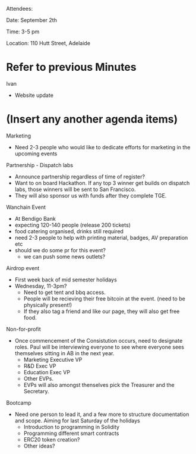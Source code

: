 

Attendees: 

Date: September 2th

Time: 3-5 pm

Location: 110 Hutt Street, Adelaide

Refer to previous Minutes
=====

Ivan 
- Website update

(Insert any another agenda items)
=====

Marketing
- Need 2-3 people who would like to dedicate efforts for marketing in the upcoming events

Partnership - Dispatch labs
- Announce partnership regardless of time of register?
- Want to on board Hackathon. If any top 3 winner get builds on dispatch labs, those winners will be sent to San Francisco.
- They will also sponsor us with funds after they complete TGE. 

Wanchain Event
- At Bendigo Bank
- expecting 120-140 people (release 200 tickets)
- food catering organised, drinks still required 
- need 2-3 people to help with printing material, badges, AV preparation etc
- should we do some pr for this event?
  - we can push some news outlets?

Airdrop event
- First week back of mid semester holidays
- Wednesday, 11-3pm?
  - Need to get tent and bbq access.
  - People will be recieving their free bitcoin at the event. (need to be physically present!)
  - If they also tag a friend and like our page, they will also get free food.
  
Non-for-profit
- Once commencement of the Consistution occurs, need to designate roles. Paul will be interviewing everyone to see where everyone sees themselves sitting in AB in the next year.
  - Marketing Executive VP
  - R&D Exec VP
  - Education Exec VP
  - Other EVPs.
  - EVPs will also amongst thenselves pick the Treasurer and the Secretary. 
  
Bootcamp
- Need one person to lead it, and a few more to structure documentation and scope. Aiming for last Saturday of the holidays
  - Introduction to programming in Solidity
  - Programming different smart contracts
  - ERC20 token creation?
  - Other ideas?

